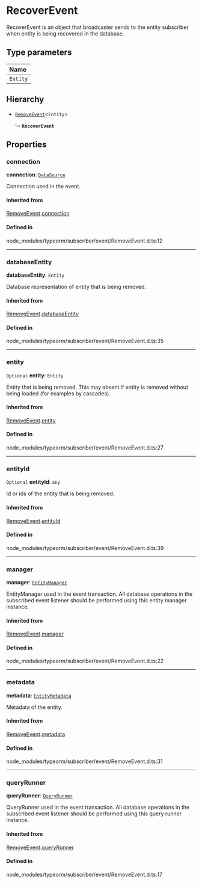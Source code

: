 # RecoverEvent

RecoverEvent is an object that broadcaster sends to the entity subscriber when entity is being recovered in the database.

## Type parameters

| Name |
| :------ |
| `Entity` | `object` |

## Hierarchy

- [`RemoveEvent`](RemoveEvent.md)<`Entity`\>

  ↳ **`RecoverEvent`**

## Properties

### connection

 **connection**: [`DataSource`](../classes/DataSource.md)

Connection used in the event.

#### Inherited from

[RemoveEvent](RemoveEvent.md).[connection](RemoveEvent.md#connection)

#### Defined in

node_modules/typeorm/subscriber/event/RemoveEvent.d.ts:12

___

### databaseEntity

 **databaseEntity**: `Entity`

Database representation of entity that is being removed.

#### Inherited from

[RemoveEvent](RemoveEvent.md).[databaseEntity](RemoveEvent.md#databaseentity)

#### Defined in

node_modules/typeorm/subscriber/event/RemoveEvent.d.ts:35

___

### entity

 `Optional` **entity**: `Entity`

Entity that is being removed.
This may absent if entity is removed without being loaded (for examples by cascades).

#### Inherited from

[RemoveEvent](RemoveEvent.md).[entity](RemoveEvent.md#entity)

#### Defined in

node_modules/typeorm/subscriber/event/RemoveEvent.d.ts:27

___

### entityId

 `Optional` **entityId**: `any`

Id or ids of the entity that is being removed.

#### Inherited from

[RemoveEvent](RemoveEvent.md).[entityId](RemoveEvent.md#entityid)

#### Defined in

node_modules/typeorm/subscriber/event/RemoveEvent.d.ts:39

___

### manager

 **manager**: [`EntityManager`](../classes/EntityManager.md)

EntityManager used in the event transaction.
All database operations in the subscribed event listener should be performed using this entity manager instance.

#### Inherited from

[RemoveEvent](RemoveEvent.md).[manager](RemoveEvent.md#manager)

#### Defined in

node_modules/typeorm/subscriber/event/RemoveEvent.d.ts:22

___

### metadata

 **metadata**: [`EntityMetadata`](../classes/EntityMetadata.md)

Metadata of the entity.

#### Inherited from

[RemoveEvent](RemoveEvent.md).[metadata](RemoveEvent.md#metadata)

#### Defined in

node_modules/typeorm/subscriber/event/RemoveEvent.d.ts:31

___

### queryRunner

 **queryRunner**: [`QueryRunner`](QueryRunner.md)

QueryRunner used in the event transaction.
All database operations in the subscribed event listener should be performed using this query runner instance.

#### Inherited from

[RemoveEvent](RemoveEvent.md).[queryRunner](RemoveEvent.md#queryrunner)

#### Defined in

node_modules/typeorm/subscriber/event/RemoveEvent.d.ts:17

